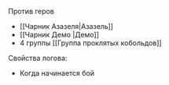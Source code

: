 Против геров
* [[Чарник Азазеля|Азазель]]
* [[Чарник Демо |Демо]]
* 4 группы [[Группа проклятых кобольдов]]


Свойства логова:
* Когда начинается бой 

